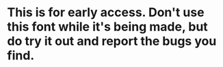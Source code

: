 # This is for early access. Don't use this font while it's being made, but do try it out and report the bugs you find.
